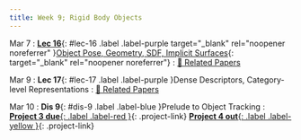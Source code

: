 ```yaml
---
title: Week 9; Rigid Body Objects
---
```


Mar 7
: [**Lec 16**](/assets/slides/deeprob_16_objects.pdf){: #lec-16 .label .label-purple target="_blank" rel="noopener noreferrer" }[Object Pose, Geometry, SDF, Implicit Surfaces](/assets/slides/deeprob_16_objects.pdf){: target="_blank" rel="noopener noreferrer"}
  : [📃 Related Papers](/papers/#object-pose-geometry-sdf-implicit-surfaces)


Mar 9
: **Lec 17**{: #lec-17 .label .label-purple }Dense Descriptors, Category-level Representations
  : [📃 Related Papers](/papers/#dense-object-descriptors-category-level-representations)

Mar 10
: **Dis 9**{: #dis-9 .label .label-blue }Prelude to Object Tracking
: [**Project 3 due**{: .label .label-red }](/projects/project3/){: .project-link} [**Project 4 out**{: .label .label-yellow }](/projects/#project-4){: .project-link} 
